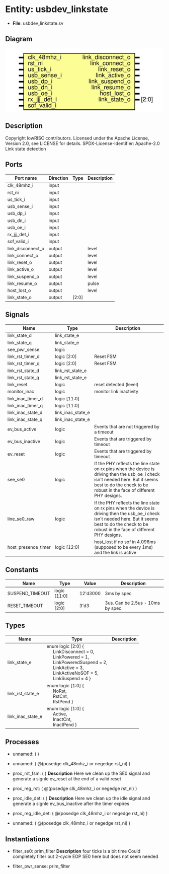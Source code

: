 # Entity: usbdev_linkstate

- **File**: usbdev_linkstate.sv
## Diagram

![Diagram](usbdev_linkstate.svg "Diagram")
## Description

Copyright lowRISC contributors.
 Licensed under the Apache License, Version 2.0, see LICENSE for details.
 SPDX-License-Identifier: Apache-2.0
 Link state detection
 
## Ports

| Port name         | Direction | Type  | Description |
| ----------------- | --------- | ----- | ----------- |
| clk_48mhz_i       | input     |       |             |
| rst_ni            | input     |       |             |
| us_tick_i         | input     |       |             |
| usb_sense_i       | input     |       |             |
| usb_dp_i          | input     |       |             |
| usb_dn_i          | input     |       |             |
| usb_oe_i          | input     |       |             |
| rx_jjj_det_i      | input     |       |             |
| sof_valid_i       | input     |       |             |
| link_disconnect_o | output    |       | level       |
| link_connect_o    | output    |       | level       |
| link_reset_o      | output    |       | level       |
| link_active_o     | output    |       | level       |
| link_suspend_o    | output    |       | level       |
| link_resume_o     | output    |       | pulse       |
| host_lost_o       | output    |       | level       |
| link_state_o      | output    | [2:0] |             |
## Signals

| Name                | Type              | Description                                                                                                                                                                                               |
| ------------------- | ----------------- | --------------------------------------------------------------------------------------------------------------------------------------------------------------------------------------------------------- |
| link_state_d        | link_state_e      |                                                                                                                                                                                                           |
| link_state_q        | link_state_e      |                                                                                                                                                                                                           |
| see_pwr_sense       | logic             |                                                                                                                                                                                                           |
| link_rst_timer_d    | logic [2:0]       | Reset FSM                                                                                                                                                                                                 |
| link_rst_timer_q    | logic [2:0]       | Reset FSM                                                                                                                                                                                                 |
| link_rst_state_d    | link_rst_state_e  |                                                                                                                                                                                                           |
| link_rst_state_q    | link_rst_state_e  |                                                                                                                                                                                                           |
| link_reset          | logic             | reset detected (level)                                                                                                                                                                                    |
| monitor_inac        | logic             | monitor link inactivity                                                                                                                                                                                   |
| link_inac_timer_d   | logic [11:0]      |                                                                                                                                                                                                           |
| link_inac_timer_q   | logic [11:0]      |                                                                                                                                                                                                           |
| link_inac_state_d   | link_inac_state_e |                                                                                                                                                                                                           |
| link_inac_state_q   | link_inac_state_e |                                                                                                                                                                                                           |
| ev_bus_active       | logic             | Events that are not triggered by a timeout                                                                                                                                                                |
| ev_bus_inactive     | logic             | Events that are triggered by timeout                                                                                                                                                                      |
| ev_reset            | logic             | Events that are triggered by timeout                                                                                                                                                                      |
| see_se0             | logic             | If the PHY reflects the line state on rx pins when the device is driving then the usb_oe_i check isn't needed here. But it seems best to do the check to be robust in the face of different PHY designs.  |
| line_se0_raw        | logic             | If the PHY reflects the line state on rx pins when the device is driving then the usb_oe_i check isn't needed here. But it seems best to do the check to be robust in the face of different PHY designs.  |
| host_presence_timer | logic [12:0]      | host_lost if no sof in 4.096ms (supposed to be every 1ms) and the link is active                                                                                                                          |
## Constants

| Name            | Type         | Value    | Description                      |
| --------------- | ------------ | -------- | -------------------------------- |
| SUSPEND_TIMEOUT | logic [11:0] | 12'd3000 | 3ms by spec                      |
| RESET_TIMEOUT   | logic [2:0]  | 3'd3     | 3us. Can be 2.5us - 10ms by spec |
## Types

| Name              | Type                                                                                                                                                                                                                                                                                                                                                                                                    | Description |
| ----------------- | ------------------------------------------------------------------------------------------------------------------------------------------------------------------------------------------------------------------------------------------------------------------------------------------------------------------------------------------------------------------------------------------------------- | ----------- |
| link_state_e      | enum logic [2:0] {<br><span style="padding-left:20px">          LinkDisconnect = 0,<br><span style="padding-left:20px">          LinkPowered = 1,<br><span style="padding-left:20px">     LinkPoweredSuspend = 2,<br><span style="padding-left:20px">          LinkActive = 3,<br><span style="padding-left:20px">     LinkActiveNoSOF = 5,<br><span style="padding-left:20px">     LinkSuspend = 4   } |             |
| link_rst_state_e  | enum logic [1:0] {<br><span style="padding-left:20px">     NoRst,<br><span style="padding-left:20px">     RstCnt,<br><span style="padding-left:20px">     RstPend   }                                                                                                                                                                                                                                   |             |
| link_inac_state_e | enum logic [1:0] {<br><span style="padding-left:20px">     Active,<br><span style="padding-left:20px">     InactCnt,<br><span style="padding-left:20px">     InactPend   }                                                                                                                                                                                                                              |             |
## Processes
- unnamed: (  )
- unnamed: ( @(posedge clk_48mhz_i or negedge rst_ni) )
- proc_rst_fsm: (  )
**Description**
Here we clean up the SE0 signal and generate a signle ev_reset at
the end of a valid reset

- proc_reg_rst: ( @(posedge clk_48mhz_i or negedge rst_ni) )
- proc_idle_det: (  )
**Description**
Here we clean up the idle signal and generate a signle ev_bus_inactive
after the timer expires

- proc_reg_idle_det: ( @(posedge clk_48mhz_i or negedge rst_ni) )
- unnamed: ( @(posedge clk_48mhz_i or negedge rst_ni) )
## Instantiations

- filter_se0: prim_filter
**Description**
four ticks is a bit time
Could completely filter out 2-cycle EOP SE0 here but
does not seem needed

- filter_pwr_sense: prim_filter
